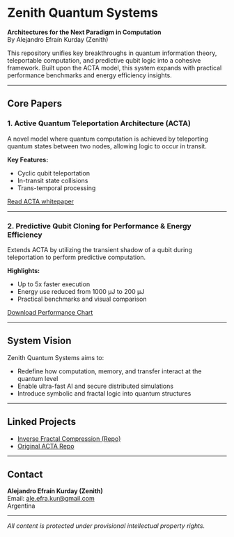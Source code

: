 # Zenith Quantum Systems

**Architectures for the Next Paradigm in Computation**  
By Alejandro Efraín Kurday (Zenith)

This repository unifies key breakthroughs in quantum information theory, teleportable computation, and predictive qubit logic into a cohesive framework. Built upon the ACTA model, this system expands with practical performance benchmarks and energy efficiency insights.

---

## Core Papers

### 1. Active Quantum Teleportation Architecture (ACTA)  
A novel model where quantum computation is achieved by teleporting quantum states between two nodes, allowing logic to occur in transit.

**Key Features:**
- Cyclic qubit teleportation  
- In-transit state collisions  
- Trans-temporal processing  

[Read ACTA whitepaper](./ACTA_Whitepaper_Updated.pdf)

---

### 2. Predictive Qubit Cloning for Performance & Energy Efficiency  
Extends ACTA by utilizing the transient shadow of a qubit during teleportation to perform predictive computation.

**Highlights:**
- Up to 5x faster execution  
- Energy use reduced from 1000 µJ to 200 µJ  
- Practical benchmarks and visual comparison

[Download Performance Chart](./acta_cloning_performance.png)

---

## System Vision

Zenith Quantum Systems aims to:
- Redefine how computation, memory, and transfer interact at the quantum level  
- Enable ultra-fast AI and secure distributed simulations  
- Introduce symbolic and fractal logic into quantum structures

---

## Linked Projects

- [Inverse Fractal Compression (Repo)](https://github.com/aek7remoney/inverse-fractal-compression)  
- [Original ACTA Repo](https://github.com/aek7remoney/acta-quantum-architecture)

---

## Contact

**Alejandro Efraín Kurday (Zenith)**  
Email: ale.efra.kur@gmail.com  
Argentina

---

*All content is protected under provisional intellectual property rights.*
